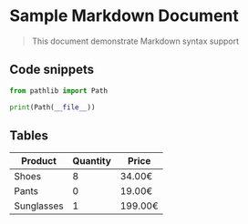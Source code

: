 # Sample Markdown Document

> This document demonstrate Markdown syntax support

## Code snippets

```python
from pathlib import Path

print(Path(__file__))
```

## Tables

| Product    | Quantity | Price   |
| ---------- | -------- | ------- |
| Shoes      | 8        | 34.00€  |
| Pants      | 0        | 19.00€  |
| Sunglasses | 1        | 199.00€ |
